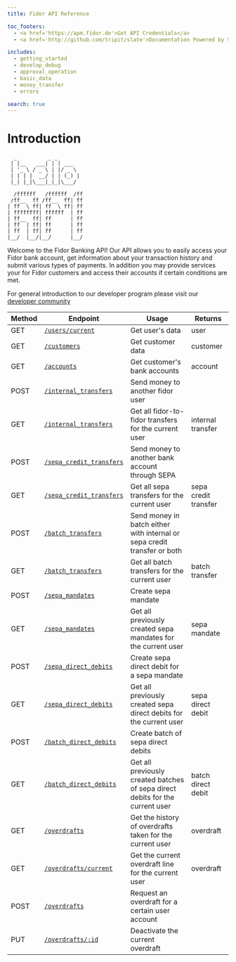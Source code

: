 ```yaml
---
title: Fidor API Reference

toc_footers:
  - <a href='https://apm.fidor.de'>Get API Credentials</a>
  - <a href='http://github.com/tripit/slate'>Documentation Powered by Slate</a>

includes:
  - getting_started
  - develop_debug
  - approval_operation
  - basic_data
  - money_transfer
  - errors

search: true
---
```


# Introduction
```
  _          _ _             
 | |__   ___| | | ___        
 | '_ \ / _ \ | |/ _ \       
 | | | |  __/ | | (_) |      
 |_| |_|\___|_|_|\___/   
 
  /ffffff   /ffffff  /ff      
 /ff__  ff /ff__  ff| ff      
| ff  \ ff| ff  \ ff| ff 
| ffffffff| ffffff  | ff
| ff__  ff| ff      | ff
| ff  | ff| ff      | ff
| ff  | ff| ff      | ff
|__/  |__/|__/      |__/   
```
Welcome to the Fidor Banking API! Our API allows you to easily access your Fidor bank account, get information about your transaction history and submit various types of payments. In addition you may provide services your for Fidor customers and access their accounts if certain conditions are met.

For general introduction to our developer program please visit our [developer community](https://developer.fidor.de/)

Method | Endpoint | Usage | Returns
--------- | ----------- | --------- | -----------
GET | [`/users/current`](#user) | Get user's data | user
GET | [`/customers`](#customer) | Get customer data | customer
GET | [`/accounts`](#account) | Get customer's bank accounts | account
POST | [`/internal_transfers`](#internal-transfer) | Send money to another fidor user |
GET | [`/internal_transfers`](#internal-transfer) | Get all fidor-to-fidor transfers for the current user | internal transfer
POST | [`/sepa_credit_transfers`](#sepa-credit-transfer) | Send money to another bank account through SEPA |
GET | [`/sepa_credit_transfers`](#sepa-credit-transfer) | Get all sepa transfers for the current user | sepa credit  transfer
POST | [`/batch_transfers`](#batch-transfer) | Send money in batch either with internal or sepa credit transfer or both |
GET | [`/batch_transfers`](#batch-transfer) | Get all batch transfers for the current user | batch transfer
POST | [`/sepa_mandates`](#sepa_mandate) | Create sepa mandate |
GET | [`/sepa_mandates`](#sepa_mandate) | Get all previously created sepa mandates for the current user | sepa mandate
POST | [`/sepa_direct_debits`](#sepa_direct_debit) | Create sepa direct debit for a sepa mandate |
GET | [`/sepa_direct_debits`](#sepa_direct_debit) | Get all previously created sepa direct debits for the current user | sepa direct debit
POST | [`/batch_direct_debits`](#batch_direct_debit) | Create batch of sepa direct debits |
GET | [`/batch_direct_debits`](#batch_direct_debit) | Get all previously created batches of sepa direct debits for the current user | batch direct debit 
GET | [`/overdrafts`](#overdraft) | Get the history of overdrafts taken for the current user | overdraft
GET | [`/overdrafts/current`](#overdraft) | Get the current overdraft line for the current user | overdraft
POST | [`/overdrafts`](#overdraft) | Request an overdraft for a certain user account | 
PUT | [`/overdrafts/:id`](#overdraft) | Deactivate the current overdraft | 


